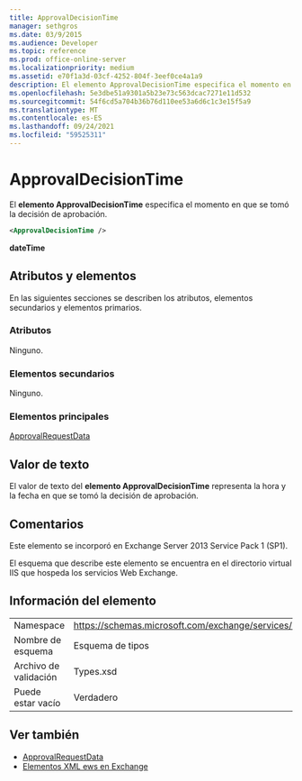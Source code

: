 ```yaml
---
title: ApprovalDecisionTime
manager: sethgros
ms.date: 03/9/2015
ms.audience: Developer
ms.topic: reference
ms.prod: office-online-server
ms.localizationpriority: medium
ms.assetid: e70f1a3d-03cf-4252-804f-3eef0ce4a1a9
description: El elemento ApprovalDecisionTime especifica el momento en que se tomó la decisión de aprobación.
ms.openlocfilehash: 5e3dbe51a9301a5b23e73c563dcac7271e11d532
ms.sourcegitcommit: 54f6cd5a704b36b76d110ee53a6d6c1c3e15f5a9
ms.translationtype: MT
ms.contentlocale: es-ES
ms.lasthandoff: 09/24/2021
ms.locfileid: "59525311"
---
```

# <a name="approvaldecisiontime"></a>ApprovalDecisionTime

El **elemento ApprovalDecisionTime** especifica el momento en que se tomó la decisión de aprobación. 
  
```XML
<ApprovalDecisionTime />
```

 **dateTime**
## <a name="attributes-and-elements"></a>Atributos y elementos

En las siguientes secciones se describen los atributos, elementos secundarios y elementos primarios.
  
### <a name="attributes"></a>Atributos

Ninguno.
  
### <a name="child-elements"></a>Elementos secundarios

Ninguno.
  
### <a name="parent-elements"></a>Elementos principales

[ApprovalRequestData](approvalrequestdata.md)
  
## <a name="text-value"></a>Valor de texto

El valor de texto del **elemento ApprovalDecisionTime** representa la hora y la fecha en que se tomó la decisión de aprobación. 
  
## <a name="remarks"></a>Comentarios

Este elemento se incorporó en Exchange Server 2013 Service Pack 1 (SP1).
  
El esquema que describe este elemento se encuentra en el directorio virtual IIS que hospeda los servicios Web Exchange.
  
## <a name="element-information"></a>Información del elemento

|||
|:-----|:-----|
|Namespace  <br/> |https://schemas.microsoft.com/exchange/services/2006/types  <br/> |
|Nombre de esquema  <br/> |Esquema de tipos  <br/> |
|Archivo de validación  <br/> |Types.xsd  <br/> |
|Puede estar vacío  <br/> |Verdadero  <br/> |
   
## <a name="see-also"></a>Ver también

- [ApprovalRequestData](approvalrequestdata.md)
- [Elementos XML ews en Exchange](ews-xml-elements-in-exchange.md)

